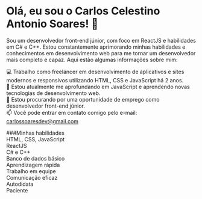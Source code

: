 # Olá, eu sou o Carlos Celestino Antonio Soares! 👋 <br/>
Sou um desenvolvedor front-end júnior, com foco em ReactJS e habilidades em C# e C++. Estou constantemente aprimorando minhas habilidades e conhecimentos em desenvolvimento web para me tornar um desenvolvedor mais completo e capaz. Aqui estão algumas informações sobre mim:<br/>

💻 Trabalho como freelancer em desenvolvimento de aplicativos e sites modernos e responsivos utilizando HTML, CSS e JavaScript há 2 anos.<br/>
🌱 Estou atualmente me aprofundando em JavaScript e aprendendo novas tecnologias de desenvolvimento web.<br/>
🔭 Estou procurando por uma oportunidade de emprego como desenvolvedor front-end júnior.<br/>
📫 Você pode entrar em contato comigo pelo e-mail: carlossoaresdev@gmail.com<br/>

###Minhas habilidades<br/>
HTML, CSS, JavaScript<br/>
ReactJS<br/>
C# e C++<br/>
Banco de dados básico<br/>
Aprendizagem rápida <br/>
Trabalho em equipe <br/>
Comunicação eficaz <br/>
Autodidata <br/>
Paciente <br/>
